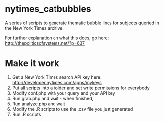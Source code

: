 nytimes_catbubbles
==================

A series of scripts to generate thematic bubble lines for subjects queried in the New York Times archive.

For further explanation on what this does, go here: http://thepoliticsofsystems.net/?p=637

Make it work
============
1) Get a New York Times search API key here: http://developer.nytimes.com/apps/mykeys
2) Put all scripts into a folder and set write permissions for everybody
3) Modify conf.php with your query and your API key
4) Run grab.php and wait - when finished,
5) Run analyze.php and wait
6) Modify the .R scripts to use the .csv file you just generated
7) Run .R scripts
